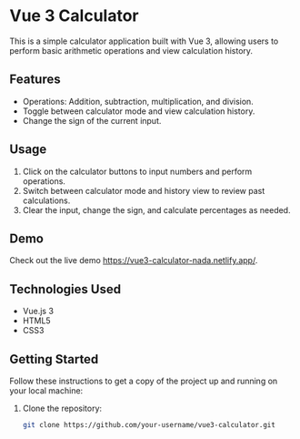 # Vue 3 Calculator

This is a simple calculator application built with Vue 3, allowing users to perform basic arithmetic operations and view calculation history.

## Features

- Operations: Addition, subtraction, multiplication, and division.
- Toggle between calculator mode and view calculation history.
- Change the sign of the current input.

## Usage

1. Click on the calculator buttons to input numbers and perform operations.
2. Switch between calculator mode and history view to review past calculations.
3. Clear the input, change the sign, and calculate percentages as needed.

## Demo

Check out the live demo https://vue3-calculator-nada.netlify.app/.

## Technologies Used

- Vue.js 3
- HTML5
- CSS3

## Getting Started

Follow these instructions to get a copy of the project up and running on your local machine:

1. Clone the repository:

   ```bash
   git clone https://github.com/your-username/vue3-calculator.git

